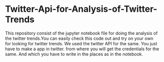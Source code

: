 # Twitter-Api-for-Analysis-of-Twitter-Trends
This repository consist of the jupyter notebook file for doing the analysis of the twitter trends.You can easily check this code out and try on your own for looking for twitter trends. We used the twitter API for the same. You just have to make a app in twitter. from where you will get the credentials for the same. And which you have to write in the places as in the notebook. 
